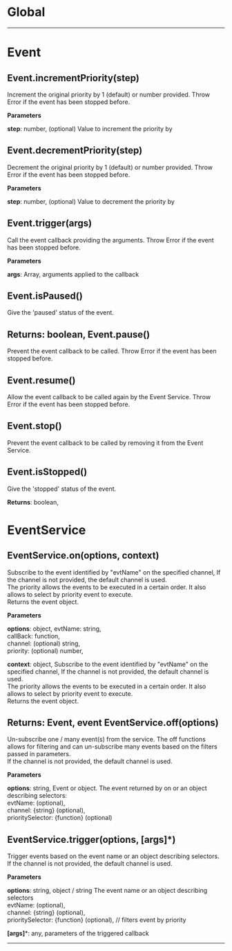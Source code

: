 Global
===





---

Event
===


Event.incrementPriority(step) 
-----------------------------
Increment the original priority by 1 (default) or number provided.Throw Error if the event has been stopped before.

**Parameters**

**step**: number, (optional) Value to increment the priority by

Event.decrementPriority(step) 
-----------------------------
Decrement the original priority by 1 (default) or number provided.Throw Error if the event has been stopped before.

**Parameters**

**step**: number, (optional) Value to decrement the priority by

Event.trigger(args) 
-----------------------------
Call the event callback providing the arguments.Throw Error if the event has been stopped before.

**Parameters**

**args**: Array, arguments applied to the callback

Event.isPaused() 
-----------------------------
Give the 'paused' status of the event.

**Returns**: boolean, 
Event.pause() 
-----------------------------
Prevent the event callback to be called.Throw Error if the event has been stopped before.

Event.resume() 
-----------------------------
Allow the event callback to be called again by the Event Service.Throw Error if the event has been stopped before.

Event.stop() 
-----------------------------
Prevent the event callback to be called by removing it from the Event Service.

Event.isStopped() 
-----------------------------
Give the 'stopped' status of the event.

**Returns**: boolean, 

EventService
===


EventService.on(options, context) 
-----------------------------
Subscribe to the event identified by "evtName" on the specified channel,If the channel is not provided, the default channel is used.<br>The priority allows the events to be executed in a certain order. It also allows to select by priority event to execute.<br>Returns the event object.

**Parameters**

**options**: object, evtName: string,<br> callBack: function,<br> channel: (optional) string,<br> priority: (optional) number,

**context**: object, Subscribe to the event identified by "evtName" on the specified channel,If the channel is not provided, the default channel is used.<br>The priority allows the events to be executed in a certain order. It also allows to select by priority event to execute.<br>Returns the event object.

**Returns**: Event, event
EventService.off(options) 
-----------------------------
Un-subscribe one / many event(s) from the service.The off functions allows for filtering and can un-subscribe many events based on the filters passed in parameters.<br>If the channel is not provided, the default channel is used.

**Parameters**

**options**: string, Event or object. The event returned by on or an object describing selectors:<br> evtName:  (optional),<br> channel: {string} (optional),<br> prioritySelector: {function} (optional)

EventService.trigger(options, [args]*) 
-----------------------------
Trigger events based on the event name or an object describing selectors.<br>If the channel is not provided, the default channel is used.

**Parameters**

**options**: string, object / string The event name or an object describing selectors<br> evtName:  (optional),<br> channel: {string} (optional),<br> prioritySelector: {function} (optional), // filters event by priority

**[args]***: any, parameters of the triggered callback



---








